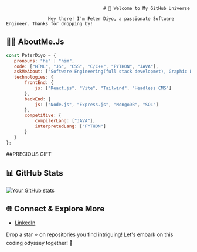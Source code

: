                                          # 🌟 Welcome to My GitHub Universe 
                                         
                    Hey there! I'm Peter Diyo, a passionate Software Engineer. Thanks for dropping by!

## 👨‍💻 AboutMe.Js

```javascript
const PeterDiyo = {
   pronouns: "he" | "him",
   code: ["HTML", "JS", "CSS", "C/C++", "PYTHON", "JAVA"],
   askMeAbout: ["Software Engineering(full stack developmet), Graphic Designing, Video Editing"],
   technologies: {
       frontEnd: {
           js: ["React.js", "Vite", "Tailwind", "Headless CMS"]
       },
       backEnd: {
           js: ["Node.js", "Express.js", "MongoDB", "SQL"]
       },
       competitive: {
           compilerLang: ["JAVA"],
           interpretedLang: ["PYTHON"]
       }
   }
};
```

##PRECIOUS GIFT


## 📊 GitHub Stats

[![Your GitHub stats](https://github-readme-stats.vercel.app/api?username=PeterDiyo&show_icons=true&theme=radical&count_private=true&hide=contribs,issues)](https://github.com/PeterDiyo)




## 🌐 Connect & Explore More

- [LinkedIn](https://www.linkedin.com/in/peter-diyo-a38451289/)

Drop a star ⭐ on repositories you find intriguing! Let's embark on this coding odyssey together! 🚀
